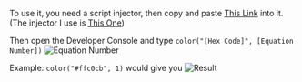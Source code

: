 To use it, you need a script injector, then copy and paste [This Link](https://raw.githubusercontent.com/xDERPYxCREEPERx/Desmos-Custom-Colors/master/source.js) into it. 
(The injector I use is [This One](https://chrome.google.com/webstore/detail/script-injector/ndndddaojfijpbgnjbgeledkmlfaekba))

Then open the Developer Console and type ```color("[Hex Code]", [Equation Number])``` ![Equation Number](https://i.ibb.co/0XJRVJD/screenshot-www-desmos-com-2020-03-24-18-25-05.jpg)

Example: ```color("#ffc0cb", 1)``` would give you ![Result](https://i.ibb.co/CVmGFsw/screenshot-www-desmos-com-2020-03-24-18-41-53.png)
